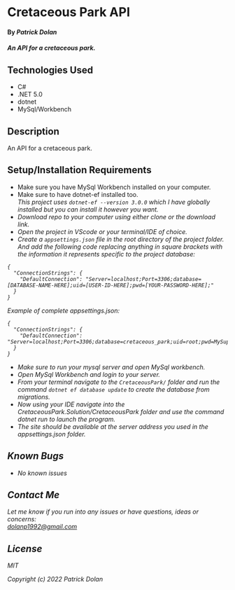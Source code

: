 # Cretaceous Park API

#### By _**Patrick Dolan**_

#### _An API for a cretaceous park._

## Technologies Used

* C#
* .NET 5.0
* dotnet
* MySql/Workbench

## Description

An API for a cretaceous park.

## Setup/Installation Requirements

* Make sure you have MySql Workbench installed on your computer.
* Make sure to have dotnet-ef installed too.<br>
<em>This project uses <code>dotnet-ef --version 3.0.0</code> which I have globally installed but you can install it however you want. 
* Download repo to your computer using either clone or the download link.
* Open the project in VScode or your terminal/IDE of choice.
* Create a <code>appsettings.json</code> file in the root directory of the project folder. And add the following code replacing anything in square brackets with the information it represents specific to the project database:
```
{
  "ConnectionStrings": {
    "DefaultConnection": "Server=localhost;Port=3306;database=[DATABASE-NAME-HERE];uid=[USER-ID-HERE];pwd=[YOUR-PASSWORD-HERE];"
  }
}

```

Example of complete appsettings.json:
```
{
  "ConnectionStrings": {
    "DefaultConnection": "Server=localhost;Port=3306;database=cretaceous_park;uid=root;pwd=MySuperStrongPassword;"
  }
}

```
* Make sure to run your mysql server and open MySql workbench.
* Open MySql Workbench and login to your server.
* From your terminal navigate to the <code>CretaceousPark/</code> folder and run the command <code>dotnet ef database update</code> to create the database from migrations.
* Now using your IDE navigate into the CretaceousPark.Solution/CretaceousPark folder and use the command dotnet run to launch the program.
* The site should be available at the server address you used in the appsettings.json folder.

## Known Bugs

* _No known issues_

## Contact Me

Let me know if you run into any issues or have questions, ideas or concerns:  
dolanp1992@gmail.com

## License

_MIT_

Copyright (c) _2022_ _Patrick Dolan_